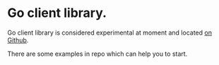 # Go client library.

Go client library is considered experimental at moment and located [on Github](https://github.com/centrifugal/centrifuge-go).

There are some examples in repo which can help you to start.